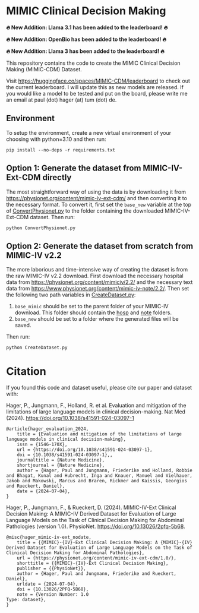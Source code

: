 # MIMIC Clinical Decision Making

**🔥 New Addition: Llama 3.1 has been added to the leaderboard! 🔥**

**🔥 New Addition: OpenBio has been added to the leaderboard! 🔥**

**🔥 New Addition: Llama 3 has been added to the leaderboard! 🔥**

This repository contains the code to create the MIMIC Clinical Decision Making (MIMIC-CDM) Dataset.

Visit https://huggingface.co/spaces/MIMIC-CDM/leaderboard to check out the current leaderboard. I will update this as new models are released. If you would like a model to be tested and put on the board, please write me an email at paul (dot) hager (at) tum (dot) de.


## Environment

To setup the environment, create a new virtual environment of your choosing with python=3.10 and then run:

```
pip install --no-deps -r requirements.txt
```


## Option 1: Generate the dataset from MIMIC-IV-Ext-CDM directly

The most straightforward way of using the data is by downloading it from https://physionet.org/content/mimic-iv-ext-cdm/ and then converting it to the necessary format. To convert it, first set the `base_new` variable at the top of [ConvertPhysionet.py](ConvertPhysionet.py) to the folder containing the downloaded MIMIC-IV-Ext-CDM dataset. Then run:

```python ConvertPhysionet.py```

## Option 2: Generate the dataset from scratch from MIMIC-IV v2.2 

The more laborious and time-intensive way of creating the dataset is from the raw MIMIC-IV v2.2 download. First download the necessary hospital data from https://physionet.org/content/mimiciv/2.2/ and the necessary text data from https://www.physionet.org/content/mimic-iv-note/2.2/.  Then set the following two path variables in [CreateDataset.py](CreateDataset.py):

1. `base_mimic` should be set to the parent folder of your MIMIC-IV download. This folder should contain the [hosp](https://physionet.org/content/mimiciv/2.2/) and [note](https://www.physionet.org/content/mimic-iv-note/2.2/) folders.
2. `base_new` should be set to a folder where the generated files will be saved.

Then run:
   
```python CreateDataset.py```

# Citation

If you found this code and dataset useful, please cite our paper and dataset with:

Hager, P., Jungmann, F., Holland, R. et al. Evaluation and mitigation of the limitations of large language models in clinical decision-making. Nat Med (2024). https://doi.org/10.1038/s41591-024-03097-1
```
@article{hager_evaluation_2024,
	title = {Evaluation and mitigation of the limitations of large language models in clinical decision-making},
	issn = {1546-170X},
	url = {https://doi.org/10.1038/s41591-024-03097-1},
	doi = {10.1038/s41591-024-03097-1},,
	journaltitle = {Nature Medicine},
	shortjournal = {Nature Medicine},
	author = {Hager, Paul and Jungmann, Friederike and Holland, Robbie and Bhagat, Kunal and Hubrecht, Inga and Knauer, Manuel and Vielhauer, Jakob and Makowski, Marcus and Braren, Rickmer and Kaissis, Georgios and Rueckert, Daniel},
	date = {2024-07-04},
}
```

Hager, P., Jungmann, F., & Rueckert, D. (2024). MIMIC-IV-Ext Clinical Decision Making: A MIMIC-IV Derived Dataset for Evaluation of Large Language Models on the Task of Clinical Decision Making for Abdominal Pathologies (version 1.0). PhysioNet. https://doi.org/10.13026/2pfq-5b68.
```
@misc{hager_mimic-iv-ext_nodate,
	title = {{MIMIC}-{IV}-Ext Clinical Decision Making: A {MIMIC}-{IV} Derived Dataset for Evaluation of Large Language Models on the Task of Clinical Decision Making for Abdominal Pathologies},
	url = {https://physionet.org/content/mimic-iv-ext-cdm/1.0/},
	shorttitle = {{MIMIC}-{IV}-Ext Clinical Decision Making},
	publisher = {{PhysioNet}},
	author = {Hager, Paul and Jungmann, Friederike and Rueckert, Daniel},
	urldate = {2024-07-04},
	doi = {10.13026/2PFQ-5B68},
	note = {Version Number: 1.0
Type: dataset},
}
```

